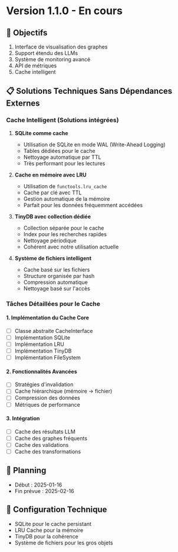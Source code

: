 # Version 1.1.0 - En cours

## 🎯 Objectifs
1. Interface de visualisation des graphes
2. Support étendu des LLMs
3. Système de monitoring avancé
4. API de métriques
5. Cache intelligent

## 📋 Solutions Techniques Sans Dépendances Externes

### Cache Intelligent (Solutions intégrées)
1. **SQLite comme cache**
   - Utilisation de SQLite en mode WAL (Write-Ahead Logging)
   - Tables dédiées pour le cache
   - Nettoyage automatique par TTL
   - Très performant pour les lectures

2. **Cache en mémoire avec LRU**
   - Utilisation de `functools.lru_cache`
   - Cache par clé avec TTL
   - Gestion automatique de la mémoire
   - Parfait pour les données fréquemment accédées

3. **TinyDB avec collection dédiée**
   - Collection séparée pour le cache
   - Index pour les recherches rapides
   - Nettoyage périodique
   - Cohérent avec notre utilisation actuelle

4. **Système de fichiers intelligent**
   - Cache basé sur les fichiers
   - Structure organisée par hash
   - Compression automatique
   - Nettoyage basé sur l'accès

### Tâches Détaillées pour le Cache

#### 1. Implémentation du Cache Core
- [ ] Classe abstraite CacheInterface
- [ ] Implémentation SQLite
- [ ] Implémentation LRU
- [ ] Implémentation TinyDB
- [ ] Implémentation FileSystem

#### 2. Fonctionnalités Avancées
- [ ] Stratégies d'invalidation
- [ ] Cache hiérarchique (mémoire -> fichier)
- [ ] Compression des données
- [ ] Métriques de performance

#### 3. Intégration
- [ ] Cache des résultats LLM
- [ ] Cache des graphes fréquents
- [ ] Cache des validations
- [ ] Cache des transformations

## 📅 Planning
- Début : 2025-01-16
- Fin prévue : 2025-02-16

## 🔧 Configuration Technique
- SQLite pour le cache persistant
- LRU Cache pour la mémoire
- TinyDB pour la cohérence
- Système de fichiers pour les gros objets
